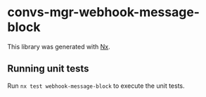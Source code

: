 # convs-mgr-webhook-message-block

This library was generated with [Nx](https://nx.dev).

## Running unit tests

Run `nx test webhook-message-block` to execute the unit tests.
